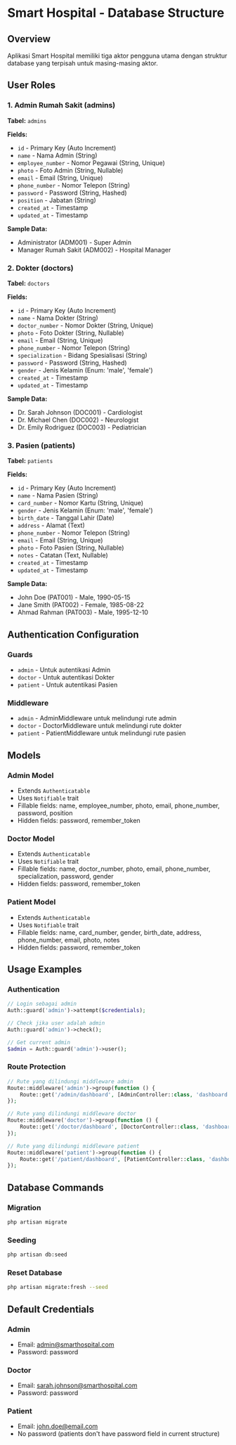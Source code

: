# Smart Hospital - Database Structure

## Overview
Aplikasi Smart Hospital memiliki tiga aktor pengguna utama dengan struktur database yang terpisah untuk masing-masing aktor.

## User Roles

### 1. Admin Rumah Sakit (admins)
**Tabel:** `admins`

**Fields:**
- `id` - Primary Key (Auto Increment)
- `name` - Nama Admin (String)
- `employee_number` - Nomor Pegawai (String, Unique)
- `photo` - Foto Admin (String, Nullable)
- `email` - Email (String, Unique)
- `phone_number` - Nomor Telepon (String)
- `password` - Password (String, Hashed)
- `position` - Jabatan (String)
- `created_at` - Timestamp
- `updated_at` - Timestamp

**Sample Data:**
- Administrator (ADM001) - Super Admin
- Manager Rumah Sakit (ADM002) - Hospital Manager

### 2. Dokter (doctors)
**Tabel:** `doctors`

**Fields:**
- `id` - Primary Key (Auto Increment)
- `name` - Nama Dokter (String)
- `doctor_number` - Nomor Dokter (String, Unique)
- `photo` - Foto Dokter (String, Nullable)
- `email` - Email (String, Unique)
- `phone_number` - Nomor Telepon (String)
- `specialization` - Bidang Spesialisasi (String)
- `password` - Password (String, Hashed)
- `gender` - Jenis Kelamin (Enum: 'male', 'female')
- `created_at` - Timestamp
- `updated_at` - Timestamp

**Sample Data:**
- Dr. Sarah Johnson (DOC001) - Cardiologist
- Dr. Michael Chen (DOC002) - Neurologist
- Dr. Emily Rodriguez (DOC003) - Pediatrician

### 3. Pasien (patients)
**Tabel:** `patients`

**Fields:**
- `id` - Primary Key (Auto Increment)
- `name` - Nama Pasien (String)
- `card_number` - Nomor Kartu (String, Unique)
- `gender` - Jenis Kelamin (Enum: 'male', 'female')
- `birth_date` - Tanggal Lahir (Date)
- `address` - Alamat (Text)
- `phone_number` - Nomor Telepon (String)
- `email` - Email (String, Unique)
- `photo` - Foto Pasien (String, Nullable)
- `notes` - Catatan (Text, Nullable)
- `created_at` - Timestamp
- `updated_at` - Timestamp

**Sample Data:**
- John Doe (PAT001) - Male, 1990-05-15
- Jane Smith (PAT002) - Female, 1985-08-22
- Ahmad Rahman (PAT003) - Male, 1995-12-10

## Authentication Configuration

### Guards
- `admin` - Untuk autentikasi Admin
- `doctor` - Untuk autentikasi Dokter
- `patient` - Untuk autentikasi Pasien

### Middleware
- `admin` - AdminMiddleware untuk melindungi rute admin
- `doctor` - DoctorMiddleware untuk melindungi rute dokter
- `patient` - PatientMiddleware untuk melindungi rute pasien

## Models

### Admin Model
- Extends `Authenticatable`
- Uses `Notifiable` trait
- Fillable fields: name, employee_number, photo, email, phone_number, password, position
- Hidden fields: password, remember_token

### Doctor Model
- Extends `Authenticatable`
- Uses `Notifiable` trait
- Fillable fields: name, doctor_number, photo, email, phone_number, specialization, password, gender
- Hidden fields: password, remember_token

### Patient Model
- Extends `Authenticatable`
- Uses `Notifiable` trait
- Fillable fields: name, card_number, gender, birth_date, address, phone_number, email, photo, notes
- Hidden fields: password, remember_token

## Usage Examples

### Authentication
```php
// Login sebagai admin
Auth::guard('admin')->attempt($credentials);

// Check jika user adalah admin
Auth::guard('admin')->check();

// Get current admin
$admin = Auth::guard('admin')->user();
```

### Route Protection
```php
// Rute yang dilindungi middleware admin
Route::middleware('admin')->group(function () {
    Route::get('/admin/dashboard', [AdminController::class, 'dashboard']);
});

// Rute yang dilindungi middleware doctor
Route::middleware('doctor')->group(function () {
    Route::get('/doctor/dashboard', [DoctorController::class, 'dashboard']);
});

// Rute yang dilindungi middleware patient
Route::middleware('patient')->group(function () {
    Route::get('/patient/dashboard', [PatientController::class, 'dashboard']);
});
```

## Database Commands

### Migration
```bash
php artisan migrate
```

### Seeding
```bash
php artisan db:seed
```

### Reset Database
```bash
php artisan migrate:fresh --seed
```

## Default Credentials

### Admin
- Email: admin@smarthospital.com
- Password: password

### Doctor
- Email: sarah.johnson@smarthospital.com
- Password: password

### Patient
- Email: john.doe@email.com
- No password (patients don't have password field in current structure) 